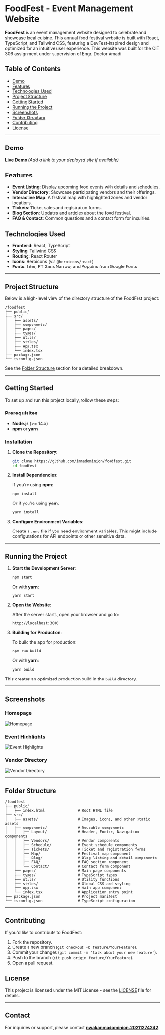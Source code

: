# FoodFest - Event Management Website

**FoodFest** is an event management website designed to celebrate and showcase local cuisine. This annual food festival website is built with React, TypeScript, and Tailwind CSS, featuring a DevFest-inspired design and optimized for an intuitive user experience. This website was built for the CIT 306 assignment under supervision of Engr. Doctor Amadi

## Table of Contents

- [Demo](#demo)
- [Features](#features)
- [Technologies Used](#technologies-used)
- [Project Structure](#project-structure)
- [Getting Started](#getting-started)
- [Running the Project](#running-the-project)
- [Screenshots](#screenshots)
- [Folder Structure](#folder-structure)
- [Contributing](#contributing)
- [License](#license)

---

## Demo

**[Live Demo](URL_TO_LIVE_WEBSITE)** _(Add a link to your deployed site if available)_

## Features

- **Event Listing**: Display upcoming food events with details and schedules.
- **Vendor Directory**: Showcase participating vendors and their offerings.
- **Interactive Map**: A festival map with highlighted zones and vendor locations.
- **Tickets**: Ticket sales and registration forms.
- **Blog Section**: Updates and articles about the food festival.
- **FAQ & Contact**: Common questions and a contact form for inquiries.

## Technologies Used

- **Frontend**: React, TypeScript
- **Styling**: Tailwind CSS
- **Routing**: React Router
- **Icons**: Heroicons (via `@heroicons/react`)
- **Fonts**: Inter, PT Sans Narrow, and Poppins from Google Fonts

---

## Project Structure

Below is a high-level view of the directory structure of the FoodFest project:

```
/foodfest
├── public/
├── src/
│   ├── assets/
│   ├── components/
│   ├── pages/
│   ├── types/
│   ├── utils/
│   ├── styles/
│   ├── App.tsx
│   └── index.tsx
├── package.json
└── tsconfig.json
```

See the [Folder Structure](#folder-structure) section for a detailed breakdown.

---

## Getting Started

To set up and run this project locally, follow these steps:

### Prerequisites

- **Node.js** (>= 14.x)
- **npm** or **yarn**

### Installation

1. **Clone the Repository**:

   ```bash
   git clone https://github.com/immadominion/foodfest.git
   cd foodfest
   ```

2. **Install Dependencies**:

   If you’re using **npm**:

   ```bash
   npm install
   ```

   Or if you’re using **yarn**:

   ```bash
   yarn install
   ```

3. **Configure Environment Variables**:

   Create a `.env` file if you need environment variables. This might include configurations for API endpoints or other sensitive data.

---

## Running the Project

1. **Start the Development Server**:

   ```bash
   npm start
   ```

   Or with **yarn**:

   ```bash
   yarn start
   ```

2. **Open the Website**:

   After the server starts, open your browser and go to:

   ```
   http://localhost:3000
   ```

3. **Building for Production**:

   To build the app for production:

   ```bash
   npm run build
   ```

   Or with **yarn**:

   ```bash
   yarn build
   ```

This creates an optimized production build in the `build` directory.

---

## Screenshots

### Homepage

![Homepage](screenshots/homepage.png)

### Event Highlights

![Event Highlights](screenshots/event-highlights.png)

### Vendor Directory

![Vendor Directory](screenshots/vendor-directory.png)

---

## Folder Structure

```plaintext
/foodfest
├── public/
│   ├── index.html               # Root HTML file
├── src/
│   |── assets/                  # Images, icons, and other static assets
│   ├── components/              # Reusable components
│   │   ├── Layout/              # Header, Footer, Navigation components
│   │   ├── Vendors/             # Vendor components
│   │   ├── Schedule/            # Event schedule components
│   │   ├── Tickets/             # Ticket and registration forms
│   │   ├── Map/                 # Festival map component
│   │   ├── Blog/                # Blog listing and detail components
│   │   ├── FAQ/                 # FAQ section component
│   │   └── Contact/             # Contact form component
│   ├── pages/                   # Main page components
│   ├── types/                   # TypeScript types
│   ├── utils/                   # Utility functions
│   ├── styles/                  # Global CSS and styling
│   ├── App.tsx                  # Main app component
│   └── index.tsx                # Application entry point
├── package.json                 # Project manifest
└── tsconfig.json                # TypeScript configuration
```

---

## Contributing

If you'd like to contribute to FoodFest:

1. Fork the repository.
2. Create a new branch (`git checkout -b feature/YourFeature`).
3. Commit your changes (`git commit -m 'talk about your new feature'`).
4. Push to the branch (`git push origin feature/YourFeature`).
5. Open a pull request.

## License

This project is licensed under the MIT License - see the [LICENSE](LICENSE) file for details.

---

## Contact

For inquiries or support, please contact **[nwakanmadominion.20211274242](mailto:your-email@example.com)**.
